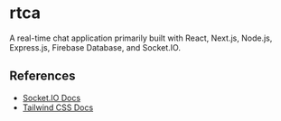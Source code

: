 # rtca
A real-time chat application primarily built with React, Next.js, Node.js, Express.js, Firebase Database, and Socket.IO.

## References
- [Socket.IO Docs](https://socket.io)
- [Tailwind CSS Docs](https://tailwindcss.com)
